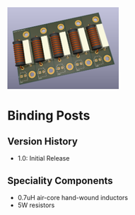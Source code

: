 <img src="screenshot.png" width="50%">

# Binding Posts

## Version History

- 1.0: Initial Release

## Speciality Components

* 0.7uH air-core hand-wound inductors
* 5W resistors

